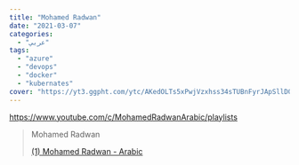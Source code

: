```yaml
---
title: "Mohamed Radwan"
date: "2021-03-07"
categories:
  - "عربي"
tags:
  - "azure"
  - "devops"
  - "docker"
  - "kubernates"
cover: "https://yt3.ggpht.com/ytc/AKedOLTs5xPwjVzxhss34sTUBnFyrJApSllD0pa3oQaOhw=s88-c-k-c0x00ffffff-no-rj"
---
```


https://www.youtube.com/c/MohamedRadwanArabic/playlists

> Mohamed Radwan
>
> [(1) Mohamed Radwan - Arabic ](https://www.youtube.com/c/MohamedRadwanArabic/playlists)
